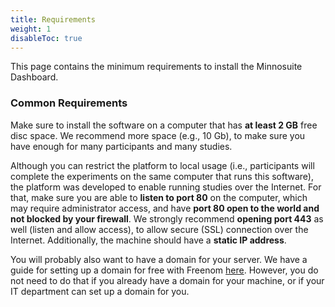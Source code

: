 ```yaml
---
title: Requirements
weight: 1
disableToc: true
---
```

This page contains the minimum requirements to install the Minnosuite Dashboard.

### Common Requirements

Make sure to install the software on a computer that has **at least 2 GB** free disc space. We recommend more space (e.g., 10 Gb), to make sure you have enough for many participants and many studies.  

Although you can restrict the platform to local usage (i.e., participants will complete the experiments on the same computer that runs this software), the platform was developed to enable running studies over the Internet. For that, make sure you are able to **listen to port 80** on the computer, which may require administrator access, and have **port 80 open to the world and not blocked by your firewall**. We strongly recommend **opening port 443** as well (listen and allow access), to allow secure (SSL) connection over the Internet. Additionally, the machine should have a **static IP address**.

You will probably also want to have a domain for your server.  We have a guide for setting up a domain for free with Freenom [here](../domain).  However, you do not need to do that if you already have a domain for your machine, or if your IT department can set up a domain for you.
